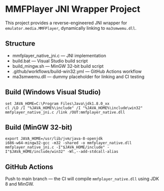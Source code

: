 
# MMFPlayer JNI Wrapper Project

This project provides a reverse-engineered JNI wrapper for `emulator.media.MMFPlayer`, dynamically linking to `ma3smwemu.dll`.

## Structure
- mmfplayer_native_jni.c — JNI implementation
- build.bat — Visual Studio build script
- build_mingw.sh — MinGW 32-bit build script
- .github/workflows/build-win32.yml — GitHub Actions workflow
- ma3smwemu.dll — dummy placeholder for linking and CI testing

## Build (Windows Visual Studio)
```
set JAVA_HOME=C:\Program Files\Java\jdk1.8.0_xx
cl /LD /I "%JAVA_HOME%\include" /I "%JAVA_HOME%\include\win32" mmfplayer_native_jni.c /link /OUT:mmfplayer_native.dll
```

## Build (MinGW 32-bit)
```
export JAVA_HOME=/usr/lib/jvm/java-8-openjdk
i686-w64-mingw32-gcc -m32 -shared -o mmfplayer_native.dll mmfplayer_native_jni.c -I"$JAVA_HOME/include" -I"$JAVA_HOME/include/win32" -Wl,--add-stdcall-alias
```

## GitHub Actions
Push to main branch — the CI will compile `mmfplayer_native.dll` using JDK 8 and MinGW.
